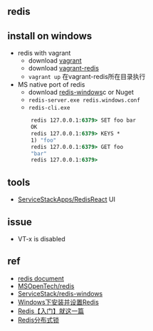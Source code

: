 ## redis

## install on windows
- redis with vagrant
    + download [vagrant](https://www.vagrantup.com/downloads.html)
    + download [vagrant-redis](https://raw.github.com/ServiceStack/redis-windows/master/downloads/vagrant-redis.zip)
    + `vagrant up` 在vagrant-redis所在目录执行
- MS native port of redis
    + download [redis-windows](https://github.com/ServiceStack/redis-windows/tree/master/downloads)c or Nuget
    + `redis-server.exe redis.windows.conf`
    + `redis-cli.exe`
    ```cmd
        redis 127.0.0.1:6379> SET foo bar
        OK
        redis 127.0.0.1:6379> KEYS *
        1) "foo"
        redis 127.0.0.1:6379> GET foo
        "bar"
        redis 127.0.0.1:6379>
    ```
## tools

+ [ServiceStackApps/RedisReact](https://github.com/ServiceStackApps/RedisReact#download)  UI

## issue

+ VT-x is disabled


## ref

+ [redis document](https://redis.io/documentation)
+ [MSOpenTech/redis](https://github.com/MSOpenTech/redis)
+ [ServiceStack/redis-windows](https://github.com/ServiceStack/redis-windows)
+ [Windows下安装并设置Redis](http://blog.csdn.net/renfufei/article/details/38474435)
+ [Redis【入门】就这一篇](https://zhuanlan.zhihu.com/p/37982685)
+ [Redis分布式锁](https://juejin.im/post/5ce5638ef265da1b91636a56)
